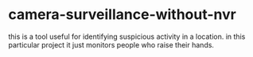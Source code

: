 # camera-surveillance-without-nvr
this is a tool useful for identifying suspicious activity in a location. in this particular project it just monitors people who raise their hands.
